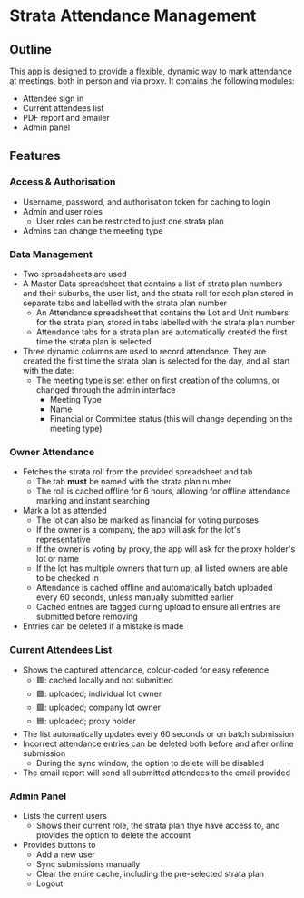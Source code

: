 # Strata Attendance Management
## Outline
This app is designed to provide a flexible, dynamic way to mark attendance at meetings, both in person and via proxy. It contains the following modules:
- Attendee sign in
- Current attendees list
- PDF report and emailer
- Admin panel

## Features
### Access & Authorisation
- Username, password, and authorisation token for caching to login
- Admin and user roles
	- User roles can be restricted to just one strata plan
 - Admins can change the meeting type

### Data Management
- Two spreadsheets are used
 - A Master Data spreadsheet that contains a list of strata plan numbers and their suburbs, the user list, and the strata roll for each plan stored in separate tabs and labelled with the strata plan number
	- An Attendance spreadsheet that contains the Lot and Unit numbers for the strata plan, stored in tabs labelled with the strata plan number
	- Attendance tabs for a strata plan are automatically created the first time the strata plan is selected
 - Three dynamic columns are used to record attendance. They are created the first time the strata plan is selected for the day, and all start with the date:
	- The meeting type is set either on first creation of the columns, or changed through the admin interface
		- Meeting Type
		- Name
		- Financial or Committee status (this will change depending on the meeting type)

### Owner Attendance
- Fetches the strata roll from the provided spreadsheet and tab
	- The tab **must** be named with the strata plan number
	- The roll is cached offline for 6 hours, allowing for offline attendance marking and instant searching
- Mark a lot as attended
	- The lot can also be marked as financial for voting purposes
	- If the owner is a company, the app will ask for the lot's representative
	- If the owner is voting by proxy, the app will ask for the proxy holder's lot or name
	- If the lot has multiple owners that turn up, all listed owners are able to be checked in
	- Attendance is cached offline and automatically batch uploaded every 60 seconds, unless manually submitted earlier
	- Cached entries are tagged during upload to ensure all entries are submitted before removing
- Entries can be deleted if a mistake is made

### Current Attendees List
- Shows the captured attendance, colour-coded for easy reference
	- 🟥: cached locally and not submitted
	- 🟩: uploaded; individual lot owner
	- 🟪: uploaded; company lot owner
	- 🟦: uploaded; proxy holder
- The list automatically updates every 60 seconds or on batch submission
- Incorrect attendance entries can be deleted both before and after online submission
	- During the sync window, the option to delete will be disabled
- The email report will send all submitted attendees to the email provided

### Admin Panel
- Lists the current users
	- Shows their current role, the strata plan thye have access to, and provides the option to delete the account
- Provides buttons to
	- Add a new user
  	- Sync submissions manually
  	- Clear the entire cache, including the pre-selected strata plan
  	- Logout
